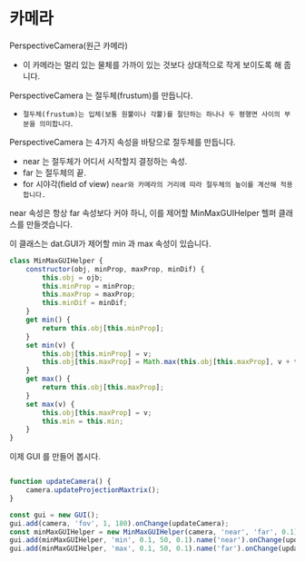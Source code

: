 # 카메라

PerspectiveCamera(원근 카메라)

- 이 카메라는 멀리 있는 물체를 가까이 있는 것보다 상대적으로 작게 보이도록 해 줍니다.

PerspectiveCamera 는 절두체(frustum)를 만듭니다. 

- `절두체(frustum)는 입체(보통 원뿔이나 각뿔)를 절단하는 하나나 두 평행면 사이의 부분을 의미합니다`.


PerspectiveCamera 는 4가지 속성을 바탕으로 절두체를 만듭니다.

- near 는 절두체가 어디서 시작할지 결정하는 속성.
- far 는 절두체의 끝.
- for 시야각(field of view) `near와 카메라의 거리에 따라 절두체의 높이를 계산해 적용합니다.`

near 속성은 항상 far 속성보다 커야 하니, 이를 제어할 MinMaxGUIHelper 헬퍼 클래스를 만들겟습니다.

이 클래스는 dat.GUI가 제어할 min 과 max 속성이 있습니다.


``` javascript
class MinMaxGUIHelper {
    constructor(obj, minProp, maxProp, minDif) {
        this.obj = ojb;
        this.minProp = minProp;
        this.maxProp = maxProp;
        this.minDif = minDif; 
    }
    get min() {
        return this.obj[this.minProp];
    }
    set min(v) {
        this.obj[this.minProp] = v;
        this.obj[this.maxProp] = Math.max(this.obj[this.maxProp], v + this.minDif); 
    }
    get max() {
        return this.obj[this.maxProp]; 
    }
    set max(v) {
        this.obj[this.maxProp] = v;
        this.min = this.min; 
    }
}
```

이제 GUI 를 만들어 봅시다. 

``` javascript

function updateCamera() {
    camera.updateProjectionMaxtrix(); 
}

const gui = new GUI();
gui.add(camera, 'fov', 1, 180).onChange(updateCamera);
const minMaxGUIHelper = new MinMaxGUIHelper(camera, 'near', 'far', 0.1);
gui.add(minMaxGUIHelper, 'min', 0.1, 50, 0.1).name('near').onChange(updateCamera);
gui.add(minMaxGUIHelper, 'max', 0.1, 50, 0.1).name('far').onChange(updateCamera); 

```